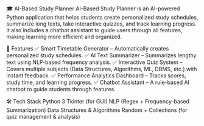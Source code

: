 🎓 AI-Based Study Planner
AI-Based Study Planner is an AI-powered Python application that helps students create personalized study schedules, summarize long texts, take interactive quizzes, and track learning progress. It also includes a chatbot assistant to guide users through all features, making learning more efficient and organized.

🚀 Features
✅ Smart Timetable Generator – Automatically creates personalized study schedules.
✅ AI Text Summarizer – Summarizes lengthy text using NLP-based frequency analysis.
✅ Interactive Quiz System – Covers multiple subjects (Data Structures, Algorithms, ML, DBMS, etc.) with instant feedback.
✅ Performance Analytics Dashboard – Tracks scores, study time, and learning progress.
✅ Chatbot Assistant – A rule-based AI chatbot to guide students through features.

🛠️ Tech Stack
Python 3
Tkinter (for GUI)
NLP (Regex + Frequency-based Summarization)
Data Structures & Algorithms
Random + Collections (for quiz management & analysis)
